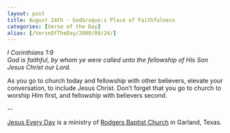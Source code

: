```yaml
---
layout: post
title: August 24th - God&rsquo;s Place of Faithfulness
categories: [Verse of the Day]
alias: [/VerseOfTheDay/2008/08/24/]
---
```


_I Corinthians 1:9  
God is faithful, by whom ye were called unto the fellowship of His
Son Jesus Christ our Lord._

As you go to church today and fellowship with other believers,
elevate your conversation, to include Jesus Christ. Don&rsquo;t
forget that you go to church to worship Him first, and fellowship
with believers second.

 --

<a href=http://jesuseveryday.net>Jesus Every Day</a> is a ministry of <a href=http://rodgersbaptist.net>Rodgers Baptist Church</a> in Garland, Texas.
